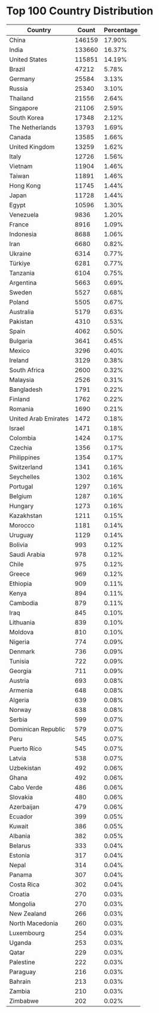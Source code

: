 # Top 100 Country Distribution
| Country | Count | Percentage |
|----|----|----|
| China | 146159 | 17.90% |
| India | 133660 | 16.37% |
| United States | 115851 | 14.19% |
| Brazil | 47212 | 5.78% |
| Germany | 25584 | 3.13% |
| Russia | 25340 | 3.10% |
| Thailand | 21556 | 2.64% |
| Singapore | 21106 | 2.59% |
| South Korea | 17348 | 2.12% |
| The Netherlands | 13793 | 1.69% |
| Canada | 13585 | 1.66% |
| United Kingdom | 13259 | 1.62% |
| Italy | 12726 | 1.56% |
| Vietnam | 11904 | 1.46% |
| Taiwan | 11891 | 1.46% |
| Hong Kong | 11745 | 1.44% |
| Japan | 11728 | 1.44% |
| Egypt | 10596 | 1.30% |
| Venezuela | 9836 | 1.20% |
| France | 8916 | 1.09% |
| Indonesia | 8688 | 1.06% |
| Iran | 6680 | 0.82% |
| Ukraine | 6314 | 0.77% |
| Türkiye | 6281 | 0.77% |
| Tanzania | 6104 | 0.75% |
| Argentina | 5663 | 0.69% |
| Sweden | 5527 | 0.68% |
| Poland | 5505 | 0.67% |
| Australia | 5179 | 0.63% |
| Pakistan | 4310 | 0.53% |
| Spain | 4062 | 0.50% |
| Bulgaria | 3641 | 0.45% |
| Mexico | 3296 | 0.40% |
| Ireland | 3129 | 0.38% |
| South Africa | 2600 | 0.32% |
| Malaysia | 2526 | 0.31% |
| Bangladesh | 1791 | 0.22% |
| Finland | 1762 | 0.22% |
| Romania | 1690 | 0.21% |
| United Arab Emirates | 1472 | 0.18% |
| Israel | 1471 | 0.18% |
| Colombia | 1424 | 0.17% |
| Czechia | 1356 | 0.17% |
| Philippines | 1354 | 0.17% |
| Switzerland | 1341 | 0.16% |
| Seychelles | 1302 | 0.16% |
| Portugal | 1297 | 0.16% |
| Belgium | 1287 | 0.16% |
| Hungary | 1273 | 0.16% |
| Kazakhstan | 1211 | 0.15% |
| Morocco | 1181 | 0.14% |
| Uruguay | 1129 | 0.14% |
| Bolivia | 993 | 0.12% |
| Saudi Arabia | 978 | 0.12% |
| Chile | 975 | 0.12% |
| Greece | 969 | 0.12% |
| Ethiopia | 909 | 0.11% |
| Kenya | 894 | 0.11% |
| Cambodia | 879 | 0.11% |
| Iraq | 845 | 0.10% |
| Lithuania | 839 | 0.10% |
| Moldova | 810 | 0.10% |
| Nigeria | 774 | 0.09% |
| Denmark | 736 | 0.09% |
| Tunisia | 722 | 0.09% |
| Georgia | 711 | 0.09% |
| Austria | 693 | 0.08% |
| Armenia | 648 | 0.08% |
| Algeria | 639 | 0.08% |
| Norway | 638 | 0.08% |
| Serbia | 599 | 0.07% |
| Dominican Republic | 579 | 0.07% |
| Peru | 545 | 0.07% |
| Puerto Rico | 545 | 0.07% |
| Latvia | 538 | 0.07% |
| Uzbekistan | 492 | 0.06% |
| Ghana | 492 | 0.06% |
| Cabo Verde | 486 | 0.06% |
| Slovakia | 480 | 0.06% |
| Azerbaijan | 479 | 0.06% |
| Ecuador | 399 | 0.05% |
| Kuwait | 386 | 0.05% |
| Albania | 382 | 0.05% |
| Belarus | 333 | 0.04% |
| Estonia | 317 | 0.04% |
| Nepal | 314 | 0.04% |
| Panama | 307 | 0.04% |
| Costa Rica | 302 | 0.04% |
| Croatia | 270 | 0.03% |
| Mongolia | 270 | 0.03% |
| New Zealand | 266 | 0.03% |
| North Macedonia | 260 | 0.03% |
| Luxembourg | 254 | 0.03% |
| Uganda | 253 | 0.03% |
| Qatar | 229 | 0.03% |
| Palestine | 222 | 0.03% |
| Paraguay | 216 | 0.03% |
| Bahrain | 213 | 0.03% |
| Zambia | 210 | 0.03% |
| Zimbabwe | 202 | 0.02% |
